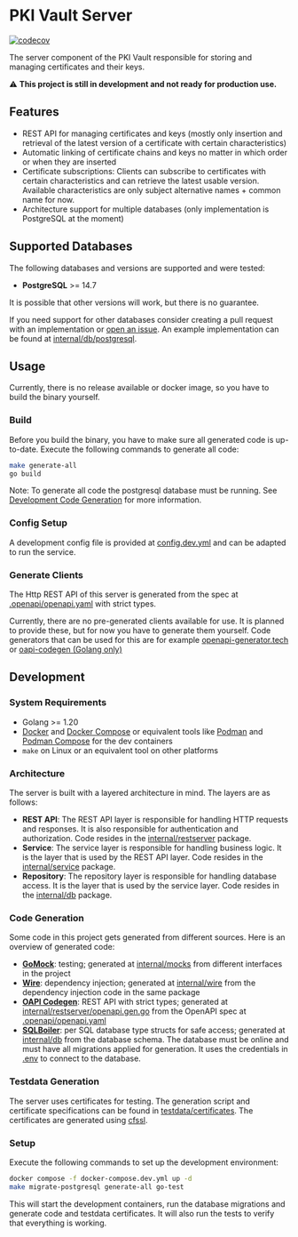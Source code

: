 # PKI Vault Server

[![codecov](https://codecov.io/gh/pki-vault/server/branch/main/graph/badge.svg?token=P2G4BSOGDL)](https://codecov.io/gh/pki-vault/server)

The server component of the PKI Vault responsible for storing and managing certificates
and their keys.

:warning: **This project is still in development and not ready for production use.**

## Features

* REST API for managing certificates and keys (mostly only insertion and retrieval of the latest version of a
  certificate with certain characteristics)
* Automatic linking of certificate chains and keys no matter in which order or when they are inserted
* Certificate subscriptions: Clients can subscribe to certificates with certain characteristics and can retrieve the
  latest usable version. Available characteristics are only subject alternative names + common name for now.
* Architecture support for multiple databases (only implementation is PostgreSQL at the moment)

## Supported Databases

The following databases and versions are supported and were tested:

* **PostgreSQL** >= 14.7

It is possible that other versions will work, but there is no guarantee.

If you need support for other databases consider creating a pull request with an implementation
or [open an issue](https://github.com/pki-vault/server/issues). An example implementation can be found at
[internal/db/postgresql](internal/db/postgresql).

## Usage
Currently, there is no release available or docker image, so you have to build the binary yourself.

### Build

Before you build the binary, you have to make sure all generated code is up-to-date.
Execute the following commands to generate all code:
```sh
make generate-all
go build
```

Note: To generate all code the postgresql database must be running. See [Development Code Generation](#code-generation)
for more information.

### Config Setup

A development config file is provided at [config.dev.yml](config.dev.yml) and can be adapted to run the service.

### Generate Clients

The Http REST API of this server is generated from the spec at [.openapi/openapi.yaml](.openapi/openapi.yaml) with
strict types.

Currently, there are no pre-generated clients available for use.
It is planned to provide these, but for now you have to generate them yourself.
Code generators that can be used for this are for example
[openapi-generator.tech](https://openapi-generator.tech)
or [oapi-codegen (Golang only)](https://github.com/deepmap/oapi-codegen)

## Development

### System Requirements

* Golang >= 1.20
* [Docker](https://www.docker.com/) and [Docker Compose](https://docs.docker.com/compose/) or equivalent tools
  like [Podman](https://podman.io/) and [Podman Compose](https://github.com/containers/podman-compose) for the dev
  containers
* `make` on Linux or an equivalent tool on other platforms

### Architecture

The server is built with a layered architecture in mind. The layers are as follows:

* **REST API**: The REST API layer is responsible for handling HTTP requests and responses. It is also responsible for
  authentication and authorization. Code resides in the [internal/restserver](internal/restserver) package.
* **Service**: The service layer is responsible for handling business logic. It is the layer that is used by the REST
  API layer. Code resides in the [internal/service](internal/service) package.
* **Repository**: The repository layer is responsible for handling database access. It is the layer that is used by the
  service layer. Code resides in the [internal/db](internal/db) package.

### Code Generation

Some code in this project gets generated from different sources. Here is an overview of generated code:

* [**GoMock**](https://github.com/golang/mock): testing; generated at [internal/mocks](internal/mocks) from different
  interfaces in the project
* [**Wire**](https://github.com/google/wire): dependency injection; generated at [internal/wire](internal/wire) from the
  dependency injection code in the same package
* [**OAPI Codegen**](https://github.com/deepmap/oapi-codegen): REST API with strict types; generated
  at [internal/restserver/openapi.gen.go](internal/restserver/openapi.gen.go) from the OpenAPI spec
  at [.openapi/openapi.yaml](.openapi/openapi.yaml)
* [**SQLBoiler**](https://github.com/volatiletech/sqlboiler): per SQL database type structs for safe access; generated
  at [internal/db](internal/db) from the database schema. The database must be online and must have all migrations
  applied for generation. It uses the credentials in [.env](.env) to connect to the database.

### Testdata Generation

The server uses certificates for testing. The generation script and certificate specifications can be found in
[testdata/certificates](testdata/certificates). The certificates are generated
using [cfssl](https://github.com/cloudflare/cfssl).

### Setup

Execute the following commands to set up the development environment:

```sh
docker compose -f docker-compose.dev.yml up -d
make migrate-postgresql generate-all go-test
```

This will start the development containers, run the database migrations and generate code and testdata certificates.
It will also run the tests to verify that everything is working.